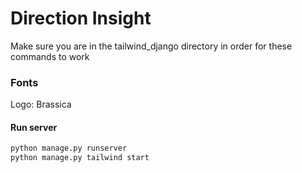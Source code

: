 # Direction Insight

Make sure you are in the tailwind_django directory in order for these commands to work


### Fonts

Logo: Brassica

#### Run server

```bash
python manage.py runserver
python manage.py tailwind start
```
